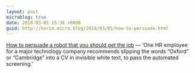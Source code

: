 ```yaml
---
layout: post
microblog: true
date: 2018-03-05 15:38 +0800
guid: http://kerim.micro.blog/2018/03/05/how-to-persuade.html
---
```

[How to persuade a robot that you should get the job](https://www.theguardian.com/technology/2018/mar/04/robots-screen-candidates-for-jobs-artificial-intelligence?CMP=twt_gu) — ‘One HR employee for a major technology company recommends slipping the words “Oxford” or “Cambridge” into a CV in invisible white text, to pass the automated screening.’
